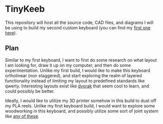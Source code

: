 # TinyKeeb
This repository will host all the source code, CAD files, and diagrams I will be using to build my second custom keyboard (you can find my [first one here](https://github.com/nafajardo/PhantomTKL)).

## Plan
Similar to my first keyboard, I want to first do some research on what layout I am looking for, draw it up on my computer, and then do some experimentation. Unlike my first build, I would like to make this keyboard ortholinear (non staggered), and start exploring the realm of layered functionality instead of limiting my layout to predefined standards like qwerty. Interesting layouts exist like [dvorak](https://www.dvorak-keyboard.com/) that seem cool to learn, and could possibly be better. 

Ideally, I would like to utilize my 3D printer somehow in this build to dust off my PLA reels. Unlike my first keyboard build, I would want to explore some woodworking in this keyboard, and possibly utilize some sort of joint system like [any of these](http://metosexpo.free.fr/extra/wood_ebooks/others/The%20Joint%20Book.pdf).
